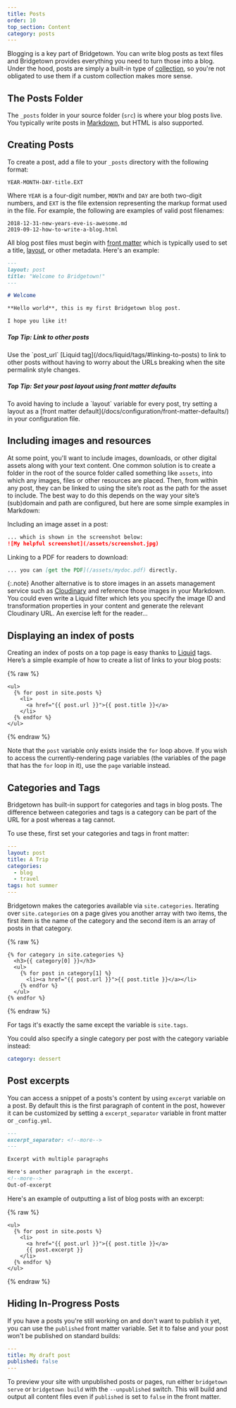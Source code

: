 ```yaml
---
title: Posts
order: 10
top_section: Content
category: posts
---
```


Blogging is a key part of Bridgetown. You can write blog posts as text files and Bridgetown provides everything you need to turn those into a blog. Under the hood, posts are simply a built-in type of [collection](/docs/collections), so you're not obligated to use them if a custom collection makes more sense.

## The Posts Folder

The `_posts` folder in your source folder (`src`) is where your blog posts live. You typically write posts in [Markdown](https://daringfireball.net/projects/markdown/), but HTML is also supported.

## Creating Posts

To create a post, add a file to your `_posts` directory with the following
format:

```
YEAR-MONTH-DAY-title.EXT
```

Where `YEAR` is a four-digit number, `MONTH` and `DAY` are both two-digit
numbers, and `EXT` is the file extension representing the markup format used in the
file. For example, the following are examples of valid post filenames:

```
2018-12-31-new-years-eve-is-awesome.md
2019-09-12-how-to-write-a-blog.html
```

All blog post files must begin with [front matter](/docs/front-matter/) which is
typically used to set a title, [layout](/docs/layouts/), or other metadata. Here's an example:

```markdown
---
layout: post
title: "Welcome to Bridgetown!"
---

# Welcome

**Hello world**, this is my first Bridgetown blog post.

I hope you like it!
```

<div class="note">
  <h5>Top Tip: Link to other posts</h5>
  <p markdown="1">
    Use the `post_url` [Liquid tag](/docs/liquid/tags/#linking-to-posts) to link to other posts without having to worry about the URLs breaking when the site permalink style changes.
  </p>
</div>

<div class="note">
  <h5>Top Tip: Set your post layout using front matter defaults</h5>
  <p markdown="1">
    To avoid having to include a `layout` variable for every post, try setting a layout as a [front matter default](/docs/configuration/front-matter-defaults/) in your configuration file.
  </p>
</div>

## Including images and resources

At some point, you'll want to include images, downloads, or other
digital assets along with your text content. One common solution is to create
a folder in the root of the source folder called something like `assets`,
into which any images, files or other resources are placed. Then, from within
any post, they can be linked to using the site’s root as the path for the asset
to include. The best way to do this depends on the way your site’s (sub)domain
and path are configured, but here are some simple examples in Markdown:

Including an image asset in a post:

```markdown
... which is shown in the screenshot below:
![My helpful screenshot](/assets/screenshot.jpg)
```

Linking to a PDF for readers to download:

```markdown
... you can [get the PDF](/assets/mydoc.pdf) directly.
```

{:.note}
Another alternative is to store images in an assets management service such as [Cloudinary](https://cloudinary.com) and reference those images in your Markdown. You could even write a Liquid filter which lets you specify the image ID and transformation properties in your content and generate the relevant Cloudinary URL. An exercise left for the reader…

## Displaying an index of posts

Creating an index of posts on a top page is easy thanks to [Liquid](/docs/liquid/) tags. Here’s a simple example of how to create a list of links to your blog posts:

{% raw %}
```liquid
<ul>
  {% for post in site.posts %}
    <li>
      <a href="{{ post.url }}">{{ post.title }}</a>
    </li>
  {% endfor %}
</ul>
```
{% endraw %}

Note that the `post` variable only exists inside the `for` loop above. If
you wish to access the currently-rendering page variables (the
variables of the page that has the `for` loop in it), use the `page`
variable instead.

## Categories and Tags

Bridgetown has built-in support for categories and tags in blog posts. The difference
between categories and tags is a category can be part of the URL for a post
whereas a tag cannot.

To use these, first set your categories and tags in front matter:

```yaml
---
layout: post
title: A Trip
categories:
  - blog
  - travel
tags: hot summer
---
```

Bridgetown makes the categories available via `site.categories`. Iterating over
`site.categories` on a page gives you another array with two items, the first
item is the name of the category and the second item is an array of posts in that
category.

{% raw %}
```liquid
{% for category in site.categories %}
  <h3>{{ category[0] }}</h3>
  <ul>
    {% for post in category[1] %}
      <li><a href="{{ post.url }}">{{ post.title }}</a></li>
    {% endfor %}
  </ul>
{% endfor %}
```
{% endraw %}

For tags it's exactly the same except the variable is `site.tags`.

You could also specify a single category per post with the category variable instead:

```yaml
category: dessert
```

## Post excerpts

You can access a snippet of a posts's content by using `excerpt` variable on a
post. By default this is the first paragraph of content in the post, however it
can be customized by setting a `excerpt_separator` variable in front matter or
`_config.yml`.

```markdown
---
excerpt_separator: <!--more-->
---

Excerpt with multiple paragraphs

Here's another paragraph in the excerpt.
<!--more-->
Out-of-excerpt
```

Here's an example of outputting a list of blog posts with an excerpt:

{% raw %}
```liquid
<ul>
  {% for post in site.posts %}
    <li>
      <a href="{{ post.url }}">{{ post.title }}</a>
      {{ post.excerpt }}
    </li>
  {% endfor %}
</ul>
```
{% endraw %}

## Hiding In-Progress Posts

If you have a posts you're still working on and don't want to publish it yet, you can use the `published` front matter variable. Set it to false and your post won't be published on standard builds:

```yaml
---
title: My draft post
published: false
---
```

To preview your site with unpublished posts or pages, run either `bridgetown serve` or `bridgetown build` with the `--unpublished` switch. This will build and output all content files even if `published` is set to `false` in the front matter.